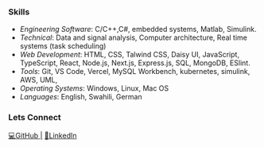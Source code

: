 ### Skills
- *Engineering Software*: C/C++,C#, embedded systems, Matlab, Simulink.
- *Technical*: Data and signal analysis, Computer architecture, Real time systems (task scheduling)
- *Web Development*: HTML, CSS, Talwind CSS, Daisy UI, JavaScript, TypeScript, React, Node.js, Next.js, Express.js, SQL, MongoDB, ESlint.
- *Tools*: Git, VS Code, Vercel, MySQL Workbench, kubernetes, simulink, AWS, UML, 
- *Operating Systems*: Windows, Linux, Mac OS
- *Languages*: English, Swahili, German

### Lets Connect

[💻GitHub |](https://github.com/bnira)
[🤝LinkedIn](https://www.linkedin.com/in/boniface-thuranira)



